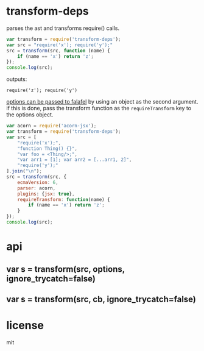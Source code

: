 # transform-deps

parses the ast and transforms require() calls.

```js
var transform = require('transform-deps');
var src = "require('x'); require('y');"
src = transform(src, function (name) {
	if (name == 'x') return 'z';
});
console.log(src);
```

outputs:

```
require('z'); require('y')
```

[options can be passed to falafel](https://github.com/substack/node-falafel#custom-parser) by using an object as the
second argument.  if this is done, pass the transform function as the `requireTransform` key to the options object.

```js
var acorn = require('acorn-jsx');
var transform = require('transform-deps');
var src = [
    "require('x');",
    "function Thing() {}",
    "var foo = <Thing/>;",
    "var arr1 = [1]; var arr2 = [...arr1, 2]",
    "require('y');"
].join("\n");
src = transform(src, {
    ecmaVersion: 6,
    parser: acorn,
    plugins: {jsx: true},
    requireTransform: function(name) {
        if (name == 'x') return 'z';
    }
});
console.log(src);
```

# api

## var s = transform(src, options, ignore_trycatch=false)

## var s = transform(src, cb, ignore_trycatch=false)

# license

mit
